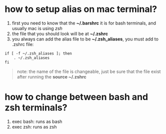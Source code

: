 # how to setup alias on mac terminal?
1. first you need to know that the **~/.barshrc** it is for bash terminals, and usually mac is using *zsh*
2. the file that you should look will be at **~/.zshrc**
3. you always can add the alias file to be **~/.zsh_aliases**, you must add to .zshrc file:
```
if [ -f ~/.zsh_aliases ]; then
    . ~/.zsh_aliases
fi
```
> note: the name of the file is changeable, just be sure that the file exist after running the **source ~/.zshrc**

# how to change between bash and zsh terminals?
1. exec bash: runs as bash
2. exec zsh: runs as zsh

